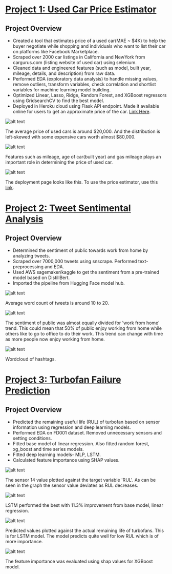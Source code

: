 # [Project 1: Used Car Price Estimator](https://github.com/Ajay-rai/used_car_price_predictor)
## Project Overview
* Created a tool that estimates price of a used car(MAE ~ $4K) to help the buyer negotiate while shopping and individuals who want to list their car on platforms like Facebook Marketplace.
* Scraped over 2000 car listings in California and NewYork from cargurus.com (listing website of used car) using selenium.
* Cleaned data and engineered features (such as model, built year, mileage, details, and description) from raw data.
* Performed EDA (exploratory data analysis) to handle missing values, remove outliers, transform variables, check correlation and shortlist variables for machine learning model building.
* Optimized Linear, Lasso, Ridge, Random Forest, and XGBoost regressors using GridsearchCV to find the best model.
* Deployed in Heroku cloud using Flask API endpoint. Made it available online for users to get an approximate price of the car. [Link Here](https://carpricechecker.herokuapp.com/).

![alt text](/images/price_histogram.png)

The average price of used cars is around $20,000. And the distribution is left-skewed with some expensive cars worth almost $80,000.

![alt text](/images/feature.png)

Features such as mileage, age of car(built year) and gas mileage plays an important role in determining the price of used car.

![alt text](/images/deployment.png)

The deployment page looks like this. To use the price estimator, use this [link](https://carpricechecker.herokuapp.com/).

# [Project 2: Tweet Sentimental Analysis](https://github.com/Ajay-rai/BERT-NLP-TweetSentimentClassification)
## Project Overview
* Determined the sentiment of public towards work from home by analyzing tweets.
* Scraped over 7000,000 tweets using snscrape. Performed text-preprocessing and EDA.
* Used AWS sagemaker/kaggle to get the sentiment from a pre-trained model based on DistillBert.
* Imported the pipeline from Hugging Face model hub.

![alt text](/images/Wordstweets.png)

Average word count of tweets is around 10 to 20.

![alt text](/images/pnn.png)

The sentiment of public was almost equally divided for 'work from home' trend. This could mean that 50% of public enjoy working from home while others like to go to office to do their work. This trend can change with time as more people now enjoy working from home.

![alt text](/images/hashtags.png)

Wordcloud of hashtags.

# [Project 3: Turbofan Failure Prediction](https://github.com/Ajay-rai/FailurePrediction-NasaTurbofan)
## Project Overview
* Predicted the remaining useful life (RUL) of turbofan based on sensor information using regression and deep learning models.
* Performed EDA on FD001 dataset. Removed unnecessary sensors and setting conditions.
* Fitted base model of linear regression. Also fitted random forest, xg_boost and time series models.
* Fitted deep learning models- MLP, LSTM.
* Calculated feature importance using SHAP values.

![alt text](/images/sensor14.png)

The sensor 14 value plotted against the target variable 'RUL'. As can be seen in the graph the sensor value deviates as RUL decreases.

![alt text](/images/modelperformance.png)

LSTM performed the best with 11.3% improvement from base model, linear regression.

![alt text](/images/comparision.png)

Predicted values plotted against the actual remaining life of turbofans. This is for LSTM model. The model predicts quite well for low RUL which is of more importance.

![alt text](/images/shap.png)

The feature importance was evaluated using shap values for XGBoost model.
